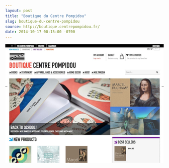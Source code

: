 ```yaml
---
layout: post
title: "Boutique du Centre Pompidou"
slug: boutique-du-centre-pompidou
source: http://boutique.centrepompidou.fr/
date: 2014-10-17 00:15:00 -0700
---
```


<img src="/assets/img/screenshots/boutique-du-centre-pompidou.jpg">